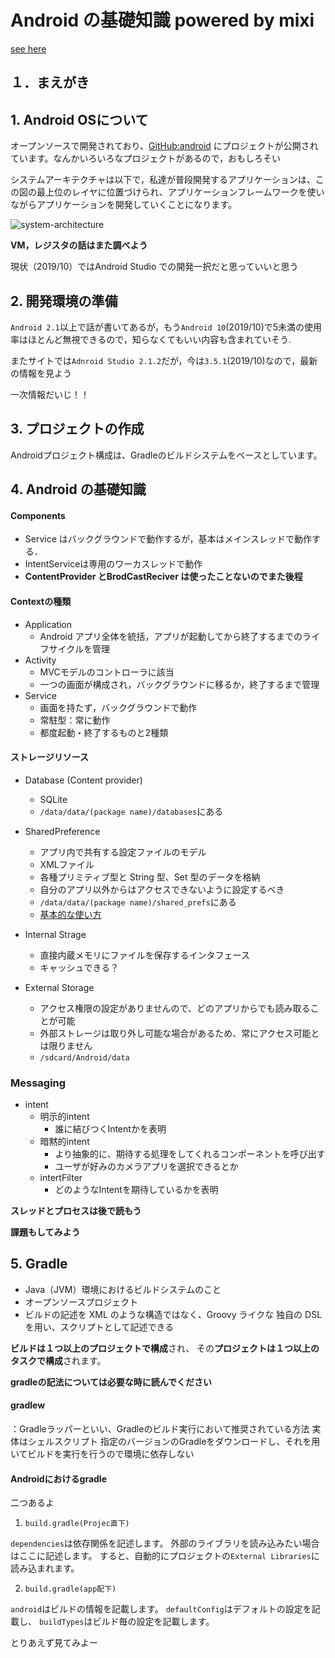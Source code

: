 # Android の基礎知識 powered by mixi

[see here](<http://mixi-inc.github.io/AndroidTraining/>)

## １．まえがき

## 1. Android OSについて

オープンソースで開発されており、[GitHub:android](https://github.com/android?tab=repositories) にプロジェクトが公開されています。なんかいろいろなプロジェクトがあるので，おもしろそい

システムアーキテクチャは以下で，私達が普段開発するアプリケーションは、この図の最上位のレイヤに位置づけられ、アプリケーションフレームワークを使いながらアプリケーションを開発していくことになります。

![system-architecture](C:\Users\HOME\Documents\GitHub\what-I-learn\Android\Untitled.assets\system-architecture.png)

**VM，レジスタの話はまた調べよう**

現状（2019/10）ではAndroid Studio での開発一択だと思っていいと思う



## 2. 開発環境の準備

`Android 2.1`以上で話が書いてあるが，もう`Android 10`(2019/10)で5未満の使用率はほとんど無視できるので，知らなくてもいい内容も含まれていそう.

またサイトでは`Adnroid Studio 2.1.2`だが，今は`3.5.1`(2019/10)なので，最新の情報を見よう

一次情報だいじ！！



## 3. プロジェクトの作成

Androidプロジェクト構成は、Gradleのビルドシステムをベースとしています。



## 4. Android の基礎知識

#### Components

- Service はバックグラウンドで動作するが，基本はメインスレッドで動作する．
- IntentServiceは専用のワーカスレッドで動作
- **ContentProvider とBrodCastReciver は使ったことないのでまた後程**



#### Contextの種類

- Application
  - Android アプリ全体を統括，アプリが起動してから終了するまでのライフサイクルを管理
- Activity
  - MVCモデルのコントローラに該当
  - 一つの画面が構成され，バックグラウンドに移るか，終了するまで管理
- Service
  - 画面を持たず，バックグラウンドで動作
  - 常駐型：常に動作
  - 都度起動・終了するものと2種類

#### ストレージリソース

- Database (Content provider)

  - SQLite
  - `/data/data/(package name)/databases`にある

- SharedPreference

  - アプリ内で共有する設定ファイルのモデル
  - XMLファイル
  - 各種プリミティブ型と String 型、Set<String> 型のデータを格納
  - 自分のアプリ以外からはアクセスできないように設定するべき
  - `/data/data/(package name)/shared_prefs`にある
  - [基本的な使い方](<https://qiita.com/yukiyamadajp/items/f8ea90a7538234add288>)

- Internal Strage

  - 直接内蔵メモリにファイルを保存するインタフェース
  - キャッシュできる？

- External Storage

  - アクセス権限の設定がありませんので、どのアプリからでも読み取ることが可能
  - 外部ストレージは取り外し可能な場合があるため、常にアクセス可能とは限りません
  - `/sdcard/Android/data`

### Messaging

- intent
  - 明示的intent
    - 誰に結びつくIntentかを表明
  - 暗黙的intent
    - より抽象的に、期待する処理をしてくれるコンポーネントを呼び出す
    - ユーザが好みのカメラアプリを選択できるとか
  - intertFilter
    - どのようなIntentを期待しているかを表明

**スレッドとプロセスは後で読もう**

**課題もしてみよう**



## 5. Gradle 

- Java（JVM）環境におけるビルドシステムのこと
- オープンソースプロジェクト
- ビルドの記述を XML のような構造ではなく、Groovy ライクな 独自の DSL を用い、スクリプトとして記述できる

**ビルドは１つ以上のプロジェクトで構成**され、
その**プロジェクトは１つ以上のタスクで構成**されます。

**gradleの記法については必要な時に読んでください**

#### gradlew

：Gradleラッパーといい、Gradleのビルド実行において推奨されている方法
 実体はシェルスクリプト
 指定のバージョンのGradleをダウンロードし、それを用いてビルドを実行を行うので環境に依存しない



#### Androidにおけるgradle

二つあるよ

1. `build.gradle(Projec直下)`

`dependencies`は依存関係を記述します。
外部のライブラリを読み込みたい場合はここに記述します。
すると、自動的にプロジェクトの`External Libraries`に読み込まれます。

2. `build.gradle(app配下)`

`android`はビルドの情報を記載します。
`defaultConfig`はデフォルトの設定を記載し、
`buildTypes`はビルド毎の設定を記載します。

とりあえず見てみよー

